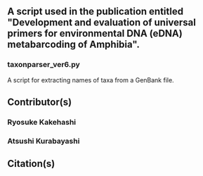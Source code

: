## A script used in the publication entitled "Development and evaluation of universal primers for environmental DNA (eDNA) metabarcoding of Amphibia".



### taxonparser_ver6.py
A script for extracting names of taxa from a GenBank file.

## Contributor(s)
### Ryosuke Kakehashi
### Atsushi Kurabayashi

## Citation(s)